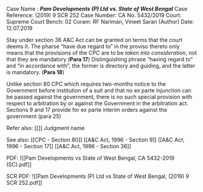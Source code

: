 Case Name : ***Pam Developments (P) Ltd vs. State of West Bengal***
Case Reference: (2019) 9 SCR 252
Case Number: CA No. 5432/2019
Court: Supreme Court
Bench: 02
Coram: RF Nariman, Vineet Saran (Author)
Date: 12.07.2019

Stay under section 36 A&C Act can be granted on terms that the court deems it. The pharse “have due regard to” in the proviso thereto only means that the provisions of the CPC are to be *taken into consideration*, not that they are mandatory (**Para 17**)
	Distinguishing phrase “having regard to” and “in accordance with”, the former is directory and guiding, and the latter is mandatory. (**Para 18**)

Unlike section 80 CPC which requires two-months notice to the Government before institution of a suit and that no ex parte injunction can be passed against the government, there is no such special provision with respect to arbitration by or against the Government in the arbitration act. Sections 9 and 17 provide for ex parte interim orders against the government (para 25)

Refer also:
[[]]
Judgment name

See also:
[[CPC - Section 80]]
[[A&C Act, 1996 - Section 9]]
[[A&C Act, 1996 - Section 17]]
[[A&C Act, 1996 - Section 36]]

PDF:
![[Pam Developments vs State of West Bengal, CA 5432-2019 (SC).pdf]]

SCR PDF:
![[Pam Developments (P) Ltd vs State of West Bengal, (2019) 9 SCR 252.pdf]]
